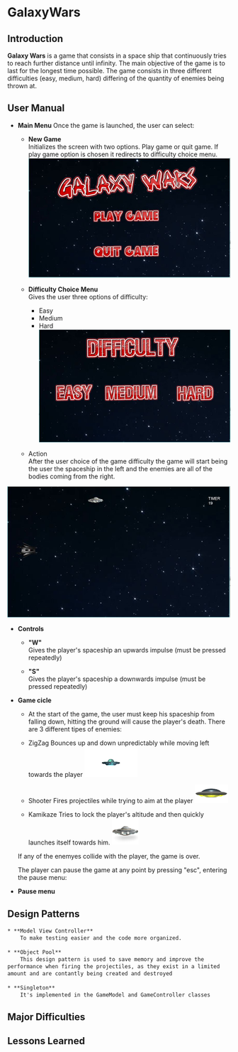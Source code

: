 # GalaxyWars

## Introduction

**Galaxy Wars** is a game that consists in a space ship that continuously tries to reach further distance until infinity. The main objective of the game is to last for the longest time possible. 
The game consists in three different difficulties (easy, medium, hard) differing of the quantity of enemies being thrown at.

## User Manual

* **Main Menu**
Once the game is launched, the user can select:
	* **New Game**  
	Initializes the screen with two options. Play game or quit game. If play game option is chosen it redirects to difficulty choice menu.
![alt text](imgs/menu.JPG)

	* **Difficulty Choice Menu**  
		Gives the user three options of difficulty:
		* Easy
		* Medium
		* Hard
![alt text](imgs/difficulty.JPG)

	* Action  
	After the user choice of the game difficulty the game will start being the user the spaceship in the left and the enemies are all of the bodies coming from the right.
	
![alt text](imgs/example1.JPG)
	
* **Controls**
	* **"W"**  
	Gives the player's spaceship an upwards impulse (must be pressed repeatedly)

	* **"S"**  
	Gives the player's spaceship a downwards impulse (must be pressed repeatedly)


* **Game cicle**
	- At the start of the game, the user must keep his spaceship from falling down, hitting the ground will cause the player's death.
	There are 3 different tipes of enemies:
	* ZigZag
	Bounces up and down unpredictably while moving left towards the player
	![alt text](https://github.com/francismaria/GalaxyWars/blob/master/android/assets/zigzag.png)

	* Shooter
	Fires projectiles while trying to aim at the player
	![alt text](https://github.com/francismaria/GalaxyWars/blob/master/android/assets/shooter.png)

	* Kamikaze
	Tries to lock the player's altitude and then quickly launches itself towards him.
	![alt text](https://github.com/francismaria/GalaxyWars/blob/master/android/assets/kamikaze.png)
	

	If any of the enemyes collide with the player, the game is over. 
	
	The player can pause the game at any point by pressing "esc", entering the pause menu:
	
* **Pause menu**



## Design Patterns

	* **Model View Controller**
		To make testing easier and the code more organized.

	* **Object Pool**
		This design pattern is used to save memory and improve the performance when firing the projectiles, as they exist in a limited amount and are contantly being created and destroyed

	* **Singleton**
		It's implemented in the GameModel and GameController classes


## Major Difficulties

## Lessons Learned

